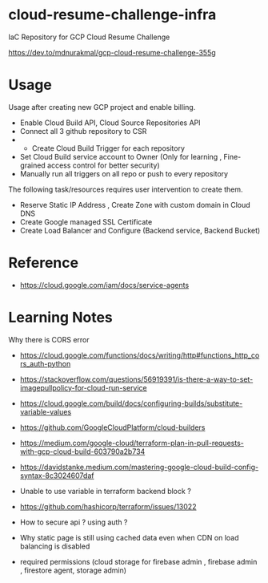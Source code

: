 # cloud-resume-challenge-infra
IaC Repository for GCP Cloud Resume Challenge

https://dev.to/mdnurakmal/gcp-cloud-resume-challenge-355g

# Usage
Usage after creating new GCP project and enable billing.

- Enable Cloud Build API, Cloud Source Repositories API
- Connect all 3 github repository to CSR
- - Create Cloud Build Trigger for each repository
- Set Cloud Build service account to Owner (Only for learning , Fine-grained access control for better security)
- Manually run all triggers on all repo or push to every repository


The following task/resources requires user intervention to create them.
- Reserve Static IP Address , Create Zone with custom domain in Cloud DNS
- Create Google managed SSL Certificate
- Create Load Balancer and Configure (Backend service, Backend Bucket)

# Reference
- https://cloud.google.com/iam/docs/service-agents

# Learning Notes

Why there is CORS error 
- https://cloud.google.com/functions/docs/writing/http#functions_http_cors_auth-python
- https://stackoverflow.com/questions/56919391/is-there-a-way-to-set-imagepullpolicy-for-cloud-run-service
- https://cloud.google.com/build/docs/configuring-builds/substitute-variable-values
- https://github.com/GoogleCloudPlatform/cloud-builders
- https://medium.com/google-cloud/terraform-plan-in-pull-requests-with-gcp-cloud-build-603790a2b734
- https://davidstanke.medium.com/mastering-google-cloud-build-config-syntax-8c3024607daf


- Unable to use variable in terraform backend block ?
- https://github.com/hashicorp/terraform/issues/13022

- How to secure api ? using auth ?
- Why static page is still using cached data even when CDN on load balancing is disabled
- required permissions (cloud storage for firebase admin , firebase admin , firestore agent, storage admin)
